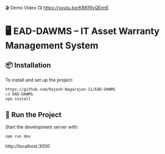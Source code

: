 
🎬 Demo Video
📺 https://youtu.be/KBKfRvQEimE

# 🖥️ EAD-DAWMS – IT Asset Warranty Management System
## 📦 Installation

To install and set up the project:

```bash
https://github.com/Rajesh-Nagarajan-11/EAD-DAWMS
cd EAD-DAWMS
npm install
```


## 🚀 Run the Project

Start the development server with:

```bash
npm run dev
```

http://localhost:3000



